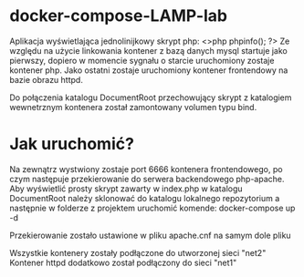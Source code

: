 # docker-compose-LAMP-lab


Aplikacja wyświetlająca jednolinijkowy skrypt php: <>php phpinfo(); ?>
Ze względu na użycie linkowania kontener z bazą danych mysql startuje jako pierwszy, dopiero w momencie sygnału o starcie uruchomiony zostaje kontener php.
Jako ostatni zostaje uruchomiony kontener frontendowy na bazie obrazu httpd.

Do połączenia katalogu DocumentRoot przechowujący skrypt z katalogiem wewnetrznym kontenera został zamontowany volumen typu bind.

# Jak uruchomić?

Na zewnątrz wystwiony zostaje port 6666 kontenera frontendowego, po czym następuje przekierowanie do serwera backendowego php-apache.
Aby wyświetlić prosty skrypt zawarty w index.php w katalogu DocumentRoot należy sklonować do katalogu lokalnego repozytorium a następnie w folderze
z projektem uruchomić komende: docker-compose up -d

Przekierowanie zostało ustawione w pliku apache.cnf na samym dole pliku


Wszystkie kontenery zostały podłączone do utworzonej sieci "net2"
Kontener httpd dodatkowo został podłączony do sieci "net1"

